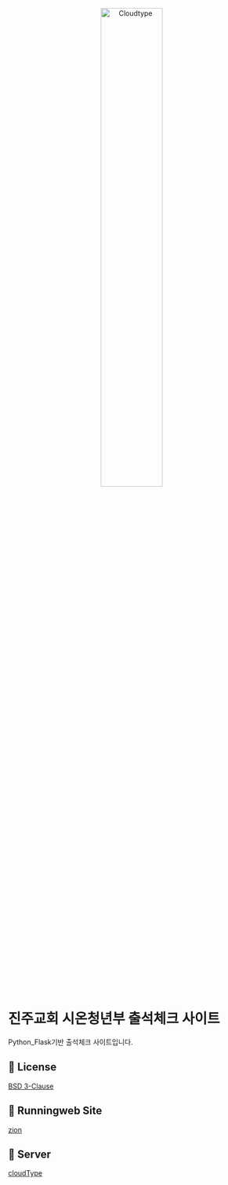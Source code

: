 <br/>
<br/>

<p align="center">
<img src="https://port-0-zion-flask-k19y2kljzuim4t.sel4.cloudtype.app/static/image/04.jpg" width="50%" alt="Cloudtype"/>
</p>

<br/>
<br/>

# 진주교회 시온청년부 출석체크 사이트

Python_Flask기반 출석체크 사이트입니다.



## 📄 License

[BSD 3-Clause](https://github.com/pallets/flask/blob/main/LICENSE.rst)


## 📄 Runningweb Site
[zion](https://port-0-zion-flask-k19y2kljzuim4t.sel4.cloudtype.app/)

## 📄 Server
[cloudType](https://app.cloudtype.io/@naochugu/ziona)
